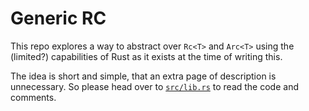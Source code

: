 # Generic RC

This repo explores a way to abstract over `Rc<T>` and `Arc<T>` using the
(limited?) capabilities of Rust as it exists at the time of writing this.

The idea is short and simple, that an extra page of description is unnecessary.
So please head over to [`src/lib.rs`](./src/lib.rs) to read the code and
comments.
